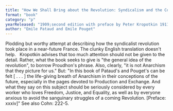 ```yaml
---
title: "How We Shall Bring about the Revolution: Syndicalism and the Co-operative Commonwealth"
format: "book"
category: "p"
yearReleased: "1909;second edition with preface by Peter Kropotkin 1911; original titleComment nous ferons la Révolution"
author: "Emile Pataud and Emile Pouget"
---
```

Plodding but worthy  attempt at describing how the syndicalist revolution took place in a near-future  France. The clunky English translation doesn't help.
 
Kropotkin advises that too much attention should not be given to the detail.  Rather, what the book seeks to give is "the general idea of the revolution", to  borrow Proudhon's phrase. Also, clearly, "it is not Anarchism that they picture  for us." But:
 "In this book of Pataud's and Pouget's can be felt [ . . . ] the life-giving breath of  Anarchism in their conceptions of the future, especially in the pages  devoted to Production and Exchange. And what they say on this subject should  be seriously considered by every worker who loves Freedom, Justice, and  Equality, as well as by everyone anxious to avoid the sanguinary struggles  of a coming Revolution. [Preface: xxxiv]" See  also Cohn: 222-5.   